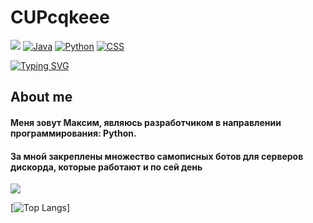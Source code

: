 # CUPcqkeee
![](https://komarev.com/ghpvc/?username=CUPcqkeee)
[![Java](https://img.shields.io/badge/Java-Intermediate-orange)](https://www.java.com)
[![Python](https://img.shields.io/badge/Python-Intermediate-blue)](https://www.python.org)
[![CSS](https://img.shields.io/badge/CSS-Advanced-yellow)](https://www.w3.org/Style/CSS/Overview.en.html)

[![Typing SVG](https://readme-typing-svg.herokuapp.com?color=%2336BCF7&lines=https://cupcqkeee.mineskills.net)](https://git.io/typing-svg)
## About me

#### Меня зовут Максим, являюсь разработчиком в направлении программирования: **Python**.

#### За мной закреплены множество самописных ботов для серверов дискорда, которые работают и по сей день

![](https://github-profile-summary-cards.vercel.app/api/cards/profile-details?username=CUPcqkeee&theme=dark)

[![Top Langs](https://github-readme-stats.vercel.app/api/top-langs/?username=CUPcqkeee&layout=compact&theme=dark)]
